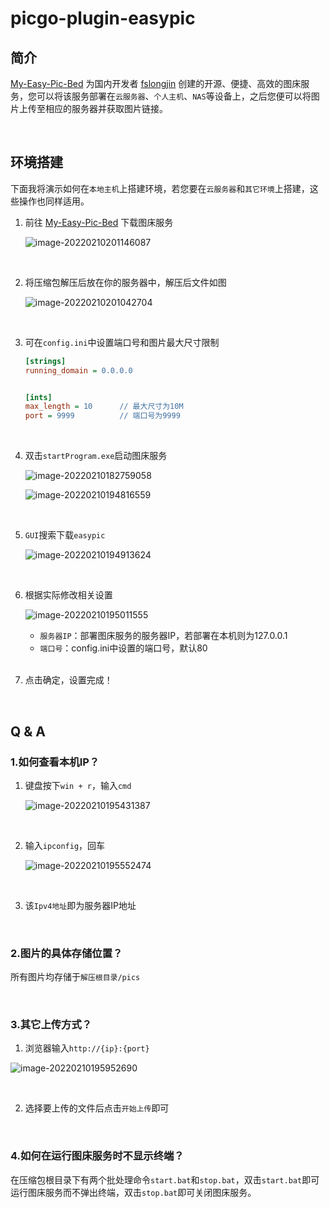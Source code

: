 # picgo-plugin-easypic

## 简介

[My-Easy-Pic-Bed](https://github.com/fslongjin/My-Easy-Pic-Bed) 为国内开发者 [fslongjin](https://github.com/fslongjin) 创建的开源、便捷、高效的图床服务，您可以将该服务部署在`云服务器`、`个人主机`、`NAS`等设备上，之后您便可以将图片上传至相应的服务器并获取图片链接。

<br>

## 环境搭建

下面我将演示如何在`本地主机`上搭建环境，若您要在`云服务器`和`其它环境`上搭建，这些操作也同样适用。

1. 前往 [My-Easy-Pic-Bed](https://github.com/fslongjin/My-Easy-Pic-Bed) 下载图床服务

   ![image-20220210201146087](https://i.postimg.cc/mDGVmb1x/202202102011195.png)

   <br>

   

2. 将压缩包解压后放在你的服务器中，解压后文件如图

   ![image-20220210201042704](https://i.postimg.cc/Z54bz3k0/202202102010782.png)

   <br>

3. 可在`config.ini`中设置端口号和图片最大尺寸限制

   ```ini
   [strings]
   running_domain = 0.0.0.0	
   
   
   [ints]
   max_length = 10		// 最大尺寸为10M
   port = 9999			// 端口号为9999
   ```

   <br>

4. 双击`startProgram.exe`启动图床服务

   ![image-20220210182759058](https://gitee.com/msylj/images/raw/master/202202101827212.png)

   ![image-20220210194816559](https://i.postimg.cc/Z5zph9RQ/202202101948652.png)

   <br>

5. `GUI`搜索下载`easypic`

   ![image-20220210194913624](https://i.postimg.cc/NjtDkC1L/202202101949679.png)

   <br>

6. 根据实际修改相关设置

   ![image-20220210195011555](https://i.postimg.cc/T3QVqddH/202202101950610.png)

   - `服务器IP`：部署图床服务的服务器IP，若部署在本机则为127.0.0.1
   - `端口号`：config.ini中设置的端口号，默认80

   <br>

7. 点击确定，设置完成！

<br>

## Q & A

### 1.如何查看本机IP？

1. 键盘按下`win + r`，输入`cmd`

   ![image-20220210195431387](https://i.postimg.cc/6Q5DYpd7/202202101954425.png)

   <br>

2. 输入`ipconfig`，回车

   ![image-20220210195552474](https://i.postimg.cc/mg0HSPxj/202202101955551.png)

   <br>

3. 该`Ipv4地址`即为服务器IP地址

<br>

### 2.图片的具体存储位置？

所有图片均存储于`解压根目录/pics`

<br>

### 3.其它上传方式？

1. 浏览器输入`http://{ip}:{port}`

![image-20220210195952690](https://i.postimg.cc/2y2Hq4K2/202202101959436.png)

​	<br>

2. 选择要上传的文件后点击`开始上传`即可

<br>

### 4.如何在运行图床服务时不显示终端？

在压缩包根目录下有两个批处理命令`start.bat`和`stop.bat`，双击`start.bat`即可运行图床服务而不弹出终端，双击`stop.bat`即可关闭图床服务。

